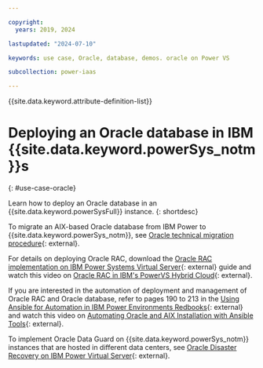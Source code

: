 ```yaml
---

copyright:
  years: 2019, 2024

lastupdated: "2024-07-10"

keywords: use case, Oracle, database, demos. oracle on Power VS

subcollection: power-iaas

---
```


{{site.data.keyword.attribute-definition-list}}

# Deploying an Oracle database in IBM {{site.data.keyword.powerSys_notm}}s
{: #use-case-oracle}



Learn how to deploy an Oracle database in an {{site.data.keyword.powerSysFull}} instance.
{: shortdesc}

To migrate an AIX-based Oracle database from IBM Power to {{site.data.keyword.powerSys_notm}}, see [Oracle technical migration procedure](https://cloud.ibm.com/media/docs/downloads/power-iaas/Oracle_Technical_Migration_procedure.pdf){: external}.

For details on deploying Oracle RAC, download the [Oracle RAC implementation on IBM Power Systems Virtual Server](https://www.ibm.com/support/pages/node/6999243){: external} guide and watch this video on [Oracle RAC in IBM's PowerVS Hybrid Cloud](https://ibm.biz/Oracle_RAC_PowerVS_Hybrid_Cloud_Webinar){: external}.

If you are interested in the automation of deployment and management of Oracle RAC and Oracle database, refer to pages 190 to 213 in the [Using Ansible for Automation in IBM Power Environments Redbooks](https://www.redbooks.ibm.com/redpieces/pdfs/sg248551.pdf){: external} and watch this video on [Automating Oracle and AIX Installation with Ansible Tools](https://ibm.biz/Automating_Oracle_and_AIX_with_Ansible){: external}.

To implement Oracle Data Guard on {{site.data.keyword.powerSys_notm}} instances that are hosted in different data centers, see [Oracle Disaster Recovery on IBM Power Virtual Server](https://www.ibm.com/downloads/cas/LOEM24KA){: external}.
